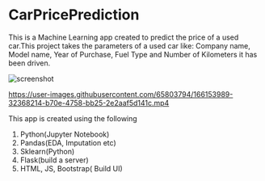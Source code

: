 # CarPricePrediction
This is a Machine Learning app created to predict the price of a used car.This project takes the parameters of a used car like: Company name, Model name, Year of Purchase, Fuel Type and Number of Kilometers it has been driven.

![screenshot](https://user-images.githubusercontent.com/65803794/165561105-e8808fae-1b42-42ba-848f-ec703323b36f.png)

https://user-images.githubusercontent.com/65803794/166153989-32368214-b70e-4758-bb25-2e2aaf5d141c.mp4

This app is created using the following

1. Python(Jupyter Notebook)
2. Pandas(EDA, Imputation etc)
3. Sklearn(Python)
4. Flask(build a server)
5. HTML, JS, Bootstrap( Build UI)
